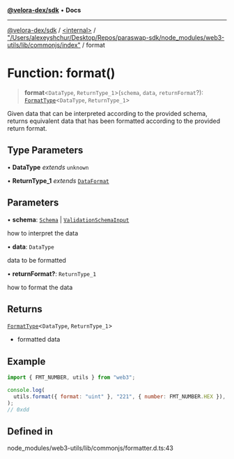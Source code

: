 [**@velora-dex/sdk**](../../../../README.md) • **Docs**

***

[@velora-dex/sdk](../../../../globals.md) / [\<internal\>](../../../README.md) / ["/Users/alexeyshchur/Desktop/Repos/paraswap-sdk/node\_modules/web3-utils/lib/commonjs/index"](../README.md) / format

# Function: format()

> **format**\<`DataType`, `ReturnType_1`\>(`schema`, `data`, `returnFormat`?): [`FormatType`](../../../type-aliases/FormatType.md)\<`DataType`, `ReturnType_1`\>

Given data that can be interpreted according to the provided schema, returns equivalent data that has been formatted
according to the provided return format.

## Type Parameters

• **DataType** *extends* `unknown`

• **ReturnType_1** *extends* [`DataFormat`](../../../type-aliases/DataFormat.md)

## Parameters

• **schema**: [`Schema`](../../../type-aliases/Schema.md) \| [`ValidationSchemaInput`](../../../type-aliases/ValidationSchemaInput.md)

how to interpret the data

• **data**: `DataType`

data to be formatted

• **returnFormat?**: `ReturnType_1`

how to format the data

## Returns

[`FormatType`](../../../type-aliases/FormatType.md)\<`DataType`, `ReturnType_1`\>

- formatted data

## Example

```js
import { FMT_NUMBER, utils } from "web3";

console.log(
  utils.format({ format: "uint" }, "221", { number: FMT_NUMBER.HEX }),
);
// 0xdd
```

## Defined in

node\_modules/web3-utils/lib/commonjs/formatter.d.ts:43
